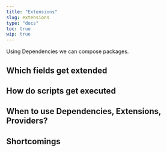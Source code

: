 ```yaml
---
title: "Extensions"
slug: extensions
type: "docs"
toc: true
wip: true
---
```


Using Dependencies we can compose packages.

## Which fields get extended

## How do scripts get executed

## When to use Dependencies, Extensions, Providers?

## Shortcomings
